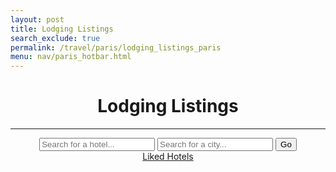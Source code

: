 ```yaml
---
layout: post
title: Lodging Listings
search_exclude: true
permalink: /travel/paris/lodging_listings_paris
menu: nav/paris_hotbar.html
---
```


<head>
  <link rel="stylesheet" href="../../assets/css/travel/lodging.css" />
</head>

<body id="body">
  <div class="container">
    <main class="main-content" id="main-content">
      <header>
        <h1>Lodging Listings</h1>
        <hr />
        <div class="search-bar">
          <input
            type="text"
            id="destination"
            placeholder="Search for a hotel..."
          />
          <input type="text" id="place" placeholder="Search for a city..." />
          <button id="goButton">Go</button>
        </div>
        <a href="{{ site.baseurl }}/travel/paris/lodging_liked_paris">Liked Hotels</a>
      </header>
    </main>
  </div>
</body>


<script type="module">
import { pythonURI, fetchOptions } from '{{ site.baseurl }}/assets/js/api/config.js';

document.addEventListener("DOMContentLoaded", (event) => {
  const goButton = document.getElementById("goButton");
  goButton.addEventListener("click", FindHotels);
});

async function FindHotels() {
  var destination = document
    .getElementById("destination")
    .value.trim()
    .replace(/\s+/g, "+");
  var place = document
    .getElementById("place")
    .value.trim()
    .replace(/\s+/g, "+");
  const url = `https://nominatim.openstreetmap.org/search?q=${destination},${place}&format=json&addressdetails=`;
  try {
    const response = await fetch(url, {
      headers: {
        "User-Agent": "MyHotelApp/1.0 (contact@example.com)",
      },
    });

    if (!response.ok) {
      throw new Error(`HTTP error! Status: ${response.status}`);
    }
    const data = await response.json();
    console.log(data)
    const body = document.getElementById("main-content");
    data.forEach((index) => {

      const card = document.createElement("div");
      card.className = "card";

      const hotelTitle = index['display_name'].split(', ')[0]
      const cityTitle = index['address']['city']
      const countryTitle = index['address']['country']

      const hotelElement = document.createElement("h2");
      hotelElement.textContent = hotelTitle;
      card.appendChild(hotelElement);
      
      const locationElement = document.createElement("p");
      locationElement.textContent = `${cityTitle}, ${countryTitle}`;
      card.append(locationElement);

      const starsContainer = document.createElement("div");
      starsContainer.className = "stars-container";
      let selectedRating = 5;

      for (let i = 1; i <= 5; i++) {
          const star = document.createElement("span");
          star.className = "star";
          star.textContent = "★";
          star.dataset.value = i;
          star.onclick = () => {
              selectedRating = i;
              updateStars(starsContainer, selectedRating);
          };
          starsContainer.appendChild(star);
      }

      updateStars(starsContainer, selectedRating);

      card.appendChild(starsContainer);
  
      const saveButton = document.createElement("button");
      saveButton.className = "save-button";
      saveButton.textContent = "Save";
      saveButton.onclick = () => {
        postHotelData(hotelTitle, cityTitle, countryTitle, selectedRating);
        saveButton.textContent = "Saved!";
      };
      card.appendChild(saveButton);

      body.appendChild(card);
    });
  } catch (error) {
    console.error("Error fetching data:", error);
  }
}

function updateStars(container, rating) {
    const stars = container.querySelectorAll(".star");
    stars.forEach((star, index) => {
        if (index < rating) {
            star.style.color = "gold";
        } else {
            star.style.color = "gray";
        }
    });
}

async function postHotelData(hotelTitle, cityTitle, countryTitle, rating) {

  const postData = {
    // username: g.current_user,
    hotel: hotelTitle,
    city: cityTitle,
    country: countryTitle,
    rating: rating
  };

  try {
    const response = await fetch(`${pythonURI}/api/hotel`, {
      ...fetchOptions,
      method: 'POST',
      body: JSON.stringify(postData)
    });

    if (!response.ok) {
      throw new Error(`HTTP error! Status: ${response.status}`);
    }

    const data = await response.json();
    console.log('Post response:', data);
  } catch (error) {
    console.error("Error posting data:", error);
  }
}

</script>
